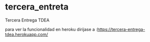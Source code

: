 # tercera_entreta
Tercera Entrega TDEA

para ver la funcionalidad en heroku  dirijase a :https://tercera-entrega-tdea.herokuapp.com/
